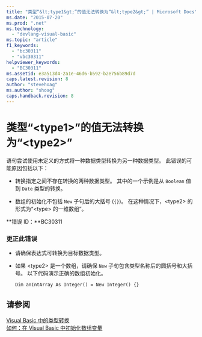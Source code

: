 ```yaml
---
title: "类型“&lt;type1&gt;”的值无法转换为“&lt;type2&gt;” | Microsoft Docs"
ms.date: "2015-07-20"
ms.prod: ".net"
ms.technology: 
  - "devlang-visual-basic"
ms.topic: "article"
f1_keywords: 
  - "bc30311"
  - "vbc30311"
helpviewer_keywords: 
  - "BC30311"
ms.assetid: e3a513d4-2a1e-46d6-b592-b2e756b89d7d
caps.latest.revision: 8
author: "stevehoag"
ms.author: "shoag"
caps.handback.revision: 8
---
```

# 类型“&lt;type1&gt;”的值无法转换为“&lt;type2&gt;”
语句尝试使用未定义的方式将一种数据类型转换为另一种数据类型。 此错误的可能原因包括以下：  
  
-   转换指定之间不存在转换的两种数据类型。 其中的一个示例是从 `Boolean` 值到 `Date` 类型的转换。  
  
-   数组的初始化不包括 `New` 子句后的大括号 \(`{}`\)。 在这种情况下，\<type2\> 的形式为“\<type\> 的一维数组”。  
  
 **错误 ID：**BC30311  
  
### 更正此错误  
  
-   请确保表达式可转换为目标数据类型。  
  
-   如果 \<type2\> 是一个数组，请确保 `New` 子句包含类型名称后的圆括号和大括号。 以下代码演示正确的数组初始化。  
  
    ```  
    Dim anIntArray As Integer() = New Integer() {}  
    ```  
  
## 请参阅  
 [Visual Basic 中的类型转换](../../visual-basic/programming-guide/language-features/data-types/type-conversions.md)   
 [如何：在 Visual Basic 中初始化数组变量](../../visual-basic/programming-guide/language-features/arrays/how-to-initialize-an-array-variable.md)